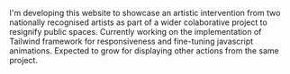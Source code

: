 I'm developing this website to showcase an artistic intervention from two nationally recognised artists as part of a wider colaborative project to resignify public spaces. 
Currently working on the implementation of Tailwind framework for responsiveness and fine-tuning javascript animations. Expected to grow for displaying other actions from the same project.
